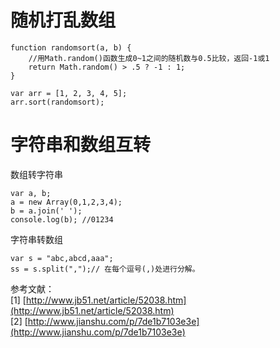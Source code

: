 # 随机打乱数组
    function randomsort(a, b) {
    	//用Math.random()函数生成0~1之间的随机数与0.5比较，返回-1或1
    	return Math.random() > .5 ? -1 : 1;
    }
    
    var arr = [1, 2, 3, 4, 5];
    arr.sort(randomsort);

# 字符串和数组互转
数组转字符串  

    var a, b;
    a = new Array(0,1,2,3,4);
    b = a.join(' ');
    console.log(b); //01234

字符串转数组

	var s = "abc,abcd,aaa";
	ss = s.split(",");// 在每个逗号(,)处进行分解。

参考文献：  
[1] [http://www.jb51.net/article/52038.htm](http://www.jb51.net/article/52038.htm)   
[2] [http://www.jianshu.com/p/7de1b7103e3e](http://www.jianshu.com/p/7de1b7103e3e)